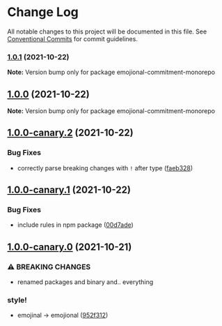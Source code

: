 # Change Log

All notable changes to this project will be documented in this file.
See [Conventional Commits](https://conventionalcommits.org) for commit guidelines.

### [1.0.1](https://github.com/andyjy/emojional-commitment/compare/v1.0.0...v1.0.1) (2021-10-22)

**Note:** Version bump only for package emojional-commitment-monorepo

## [1.0.0](https://github.com/andyjy/emojional-commitment/compare/v1.0.0-canary.2...v1.0.0) (2021-10-22)

**Note:** Version bump only for package emojional-commitment-monorepo

## [1.0.0-canary.2](https://github.com/andyjy/emojional-commitment/compare/v1.0.0-canary.1...v1.0.0-canary.2) (2021-10-22)

### Bug Fixes

- correctly parse breaking changes with `!` after type ([faeb328](https://github.com/andyjy/emojional-commitment/commit/faeb328242b4aca8e4ade165965564ef096633a0))

## [1.0.0-canary.1](https://github.com/andyjy/emojional-commitment/compare/v1.0.0-canary.0...v1.0.0-canary.1) (2021-10-22)

### Bug Fixes

- include rules in npm package ([00d7ade](https://github.com/andyjy/emojional-commitment/commit/00d7ade89a7ada40395a5d37d4c493a705413d0d))

## [1.0.0-canary.0](https://github.com/andyjy/emojional-commitment/compare/v0.2.5-canary.2...v1.0.0-canary.0) (2021-10-21)

### ⚠ BREAKING CHANGES

- renamed packages and binary and.. everything

### style!

- emojinal -> emojional ([952f312](https://github.com/andyjy/emojional-commitment/commit/952f3126b3351b30b1e098653fff81e09d441f93))
